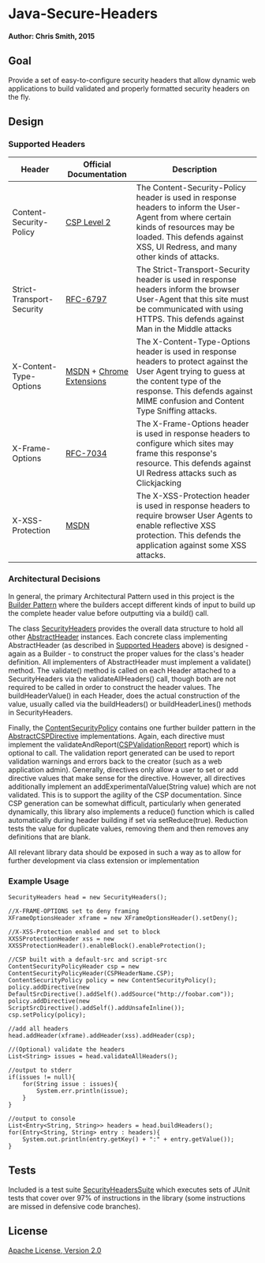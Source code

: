 # Java-Secure-Headers
#### Author: Chris Smith, 2015

## Goal
Provide a set of easy-to-configure security headers that allow dynamic web applications to build validated and properly formatted security headers on the fly.

## Design
### Supported Headers     

Header                    | Official Documentation     | Description
------------------------- | -------------------------- | --------------
Content-Security-Policy   | [CSP Level 2](http://www.w3.org/TR/CSP2/) | The Content-Security-Policy header is used in response headers to inform the User-Agent from where certain kinds of resources may be loaded. This defends against XSS, UI Redress, and many other kinds of attacks.
Strict-Transport-Security | [RFC-6797](https://tools.ietf.org/html/rfc6797) | The Strict-Transport-Security header is used in response headers inform the browser User-Agent that this site must be communicated with using HTTPS. This defends against Man in the Middle attacks
X-Content-Type-Options    | [MSDN](https://blogs.msdn.microsoft.com/ie/2008/09/02/ie8-security-part-vi-beta-2-update/) + [Chrome Extensions](https://developer.chrome.com/extensions/hosting) | The X-Content-Type-Options header is used in response headers to protect against the User Agent trying to guess at the content type of the response. This defends against MIME confusion and Content Type Sniffing attacks. 
X-Frame-Options           | [RFC-7034](https://tools.ietf.org/html/rfc7034) | The X-Frame-Options header is used in response headers to configure which sites may frame this response's resource. This defends against UI Redress attacks such as Clickjacking
X-XSS-Protection          | [MSDN](https://blogs.msdn.microsoft.com/ie/2008/07/02/ie8-security-part-iv-the-xss-filter/) | The X-XSS-Protection header is used in response headers to require browser User Agents to enable reflective XSS protection. This defends the application against some XSS attacks.

### Architectural Decisions

In general, the primary Architectural Pattern used in this project is the [Builder Pattern](https://en.wikipedia.org/wiki/Builder_pattern) where the builders accept different kinds of input to build up the complete header value before outputting via a build() call.

The class [SecurityHeaders](TODO) provides the overall data structure to hold all other [AbstractHeader](TODO) instances. Each concrete class implementing AbstractHeader (as described in [Supported Headers](#Supported-Headers) above) is designed - again as a Builder - to construct the proper values for the class's header definition. All implementers of AbstractHeader must implement a validate() method. The validate() method is called on each Header attached to a SecurityHeaders via the validateAllHeaders() call, though both are not required to be called in order to construct the header values. The buildHeaderValue() in each Header, does the actual construction of the value, usually called via the buildHeaders() or buildHeaderLines() methods in SecurityHeaders.

Finally, the [ContentSecurityPolicy](TODO) contains one further builder pattern in the [AbstractCSPDirective](TODO) implementations. Again, each directive must implement the validateAndReport([CSPValidationReport](TODO) report) which is optional to call. The validation report generated can be used to report validation warnings and errors back to the creator (such as a web application admin). Generally, directives only allow a user to set or add directive values that make sense for the directive. However, all directives additionally implement an addExperimentalValue(String value) which are not validated. This is to support the agility of the CSP documentation. Since CSP generation can be somewhat difficult, particularly when generated dynamically, this library also implements a reduce() function which is called automatically during header building if set via setReduce(true). Reduction tests the value for duplicate values, removing them and then removes any definitions that are blank. 

All relevant library data should be exposed in such a way as to allow for further development via class extension or implementation

### Example Usage
```
SecurityHeaders head = new SecurityHeaders();

//X-FRAME-OPTIONS set to deny framing
XFrameOptionsHeader xframe = new XFrameOptionsHeader().setDeny();

//X-XSS-Protection enabled and set to block
XXSSProtectionHeader xss = new XXSSProtectionHeader().enableBlock().enableProtection();

//CSP built with a default-src and script-src
ContentSecurityPolicyHeader csp = new ContentSecurityPolicyHeader(CSPHeaderName.CSP);
ContentSecurityPolicy policy = new ContentSecurityPolicy();
policy.addDirective(new DefaultSrcDirective().addSelf().addSource("http://foobar.com"));
policy.addDirective(new ScriptSrcDirective().addSelf().addUnsafeInline());
csp.setPolicy(policy);

//add all headers
head.addHeader(xframe).addHeader(xss).addHeader(csp);

//(Optional) validate the headers
List<String> issues = head.validateAllHeaders();

//output to stderr
if(issues != null){
	for(String issue : issues){
		System.err.println(issue);
	}
}

//output to console
List<Entry<String, String>> headers = head.buildHeaders();
for(Entry<String, String> entry : headers){
	System.out.println(entry.getKey() + ":" + entry.getValue());
}
```

## Tests
Included is a test suite [SecurityHeadersSuite](TODO) which executes sets of JUnit tests that cover over 97% of instructions in the library (some instructions are missed in defensive code branches).

## License
[Apache License, Version 2.0](http://www.apache.org/licenses/LICENSE-2.0.txt)

